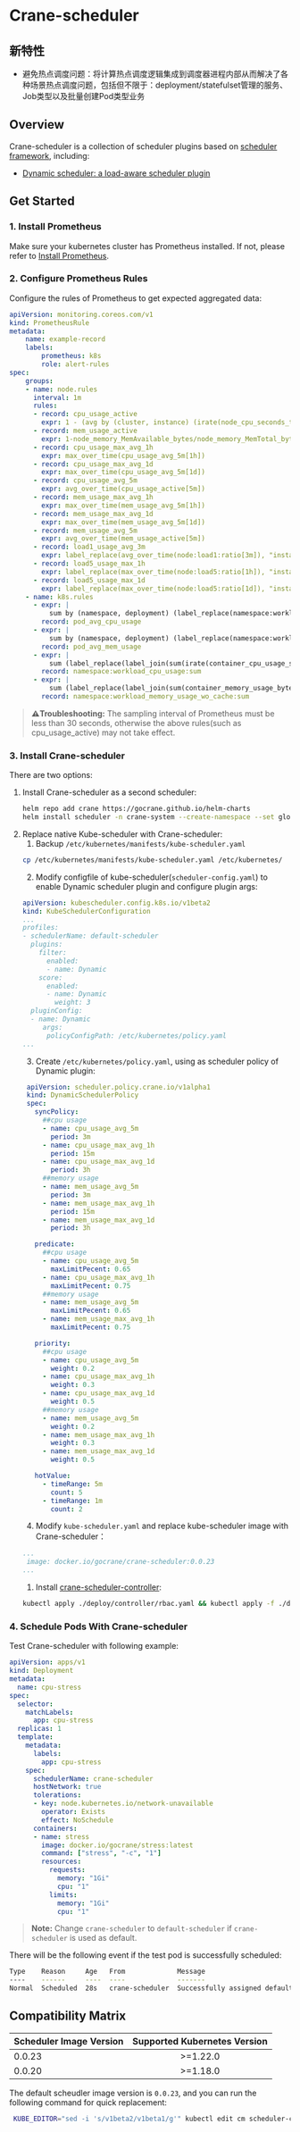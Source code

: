 # Crane-scheduler

## 新特性
- 避免热点调度问题：将计算热点调度逻辑集成到调度器进程内部从而解决了各种场景热点调度问题，包括但不限于：deployment/statefulset管理的服务、Job类型以及批量创建Pod类型业务


## Overview
Crane-scheduler is a collection of scheduler plugins based on [scheduler framework](https://kubernetes.io/docs/concepts/scheduling-eviction/scheduling-framework/), including:

- [Dynamic scheduler: a load-aware scheduler plugin](doc/dynamic-scheduler.md)
## Get Started
### 1. Install Prometheus
Make sure your kubernetes cluster has Prometheus installed. If not, please refer to [Install Prometheus](https://github.com/gocrane/fadvisor/blob/main/README.md#prerequests).
### 2. Configure Prometheus Rules
Configure the rules of Prometheus to get expected aggregated data:
```yaml
apiVersion: monitoring.coreos.com/v1
kind: PrometheusRule
metadata:
    name: example-record
    labels:
        prometheus: k8s
        role: alert-rules
spec:
    groups:
    - name: node.rules
      interval: 1m
      rules:
      - record: cpu_usage_active
        expr: 1 - (avg by (cluster, instance) (irate(node_cpu_seconds_total{mode="idle"}[30s])))
      - record: mem_usage_active
        expr: 1-node_memory_MemAvailable_bytes/node_memory_MemTotal_bytes
      - record: cpu_usage_max_avg_1h
        expr: max_over_time(cpu_usage_avg_5m[1h])
      - record: cpu_usage_max_avg_1d
        expr: max_over_time(cpu_usage_avg_5m[1d])
      - record: cpu_usage_avg_5m
        expr: avg_over_time(cpu_usage_active[5m])
      - record: mem_usage_max_avg_1h
        expr: max_over_time(mem_usage_avg_5m[1h])
      - record: mem_usage_max_avg_1d
        expr: max_over_time(mem_usage_avg_5m[1d])
      - record: mem_usage_avg_5m
        expr: avg_over_time(mem_usage_active[5m])
      - record: load1_usage_avg_3m
        expr: label_replace(avg_over_time(node:load1:ratio[3m]), "instance", "$1", "node", "(.*)")
      - record: load5_usage_max_1h
        expr: label_replace(max_over_time(node:load5:ratio[1h]), "instance", "$1", "node", "(.*)")
      - record: load5_usage_max_1d
        expr: label_replace(max_over_time(node:load5:ratio[1d]), "instance", "$1", "node", "(.*)")
    - name: k8s.rules
      - expr: |
          sum by (namespace, deployment) (label_replace(namespace:workload_cpu_usage:sum{}, "deployment","$1","workload","Deployment:(.*)")) / sum by (namespace, deployment) (kube_deployment_spec_replicas{})
        record: pod_avg_cpu_usage
      - expr: |
          sum by (namespace, deployment) (label_replace(namespace:workload_memory_usage_wo_cache:sum{}, "deployment","$1","workload","Deployment:(.*)")) / sum by (namespace, deployment) (kube_deployment_spec_replicas{})
        record: pod_avg_mem_usage
      - expr: |
          sum (label_replace(label_join(sum(irate(container_cpu_usage_seconds_total{job="kubelet", pod!="", image!=""}[5m])) by (namespace,   pod, cluster) * on (pod, namespace) group_left(owner_kind,owner_name) label_join(label_replace(label_join(label_replace(label_replace  (kube_pod_owner{job="kube-state-metrics"},"owner_kind", "Deployment", "owner_kind", "ReplicaSet"), "owner_kind", "Pod", "owner_kind",   "<none>"),"tmp",":","owner_name","pod"),"owner_name","$1","tmp","<none>:(.*)"), "pod_name", "", "pod", "_name"), "workload",":",  "owner_kind","owner_name"), "workload","$1","workload","(Deployment:.+)-(.+)")) by (namespace, workload, owner_kind, cluster)
        record: namespace:workload_cpu_usage:sum
      - expr: |
          sum (label_replace(label_join(sum(container_memory_usage_bytes{job="kubelet", pod!="", image!=""} - container_memory_cache  {job="kubelet", pod!="", image!=""}) by (namespace, pod, cluster) * on (pod, namespace) group_left(owner_kind,owner_name) label_join  (label_replace(label_join(label_replace(label_replace(kube_pod_owner{job="kube-state-metrics"},"owner_kind", "Deployment",   "owner_kind", "ReplicaSet"), "owner_kind", "Pod", "owner_kind", "<none>"),"tmp",":","owner_name","pod"),"owner_name","$1","tmp",  "<none>:(.*)"), "pod_name", "", "pod", "_name"), "workload",":","owner_kind","owner_name"), "workload","$1","workload","(Deployment:.+)-(.+)")) by (namespace, workload, owner_kind, cluster)
        record: namespace:workload_memory_usage_wo_cache:sum
```
>**⚠️Troubleshooting:** The sampling interval of Prometheus must be less than 30 seconds, otherwise the above rules(such as cpu_usage_active) may not take effect.

### 3. Install Crane-scheduler
There are two options:
1) Install Crane-scheduler as a second scheduler:
   ```bash
   helm repo add crane https://gocrane.github.io/helm-charts
   helm install scheduler -n crane-system --create-namespace --set global.prometheusAddr="REPLACE_ME_WITH_PROMETHEUS_ADDR" crane/scheduler
   ```
2) Replace native Kube-scheduler with Crane-scheduler:
   1) Backup `/etc/kubernetes/manifests/kube-scheduler.yaml`
   ```bash
   cp /etc/kubernetes/manifests/kube-scheduler.yaml /etc/kubernetes/
   ```
   2) Modify configfile of kube-scheduler(`scheduler-config.yaml`) to enable Dynamic scheduler plugin and configure plugin args:
   ```yaml
   apiVersion: kubescheduler.config.k8s.io/v1beta2
   kind: KubeSchedulerConfiguration
   ...
   profiles:
   - schedulerName: default-scheduler
     plugins:
       filter:
         enabled:
         - name: Dynamic
       score:
         enabled:
         - name: Dynamic
           weight: 3
     pluginConfig:
     - name: Dynamic
        args:
         policyConfigPath: /etc/kubernetes/policy.yaml
   ...
   ```
   3) Create `/etc/kubernetes/policy.yaml`, using as scheduler policy of Dynamic plugin:
   ```yaml
    apiVersion: scheduler.policy.crane.io/v1alpha1
    kind: DynamicSchedulerPolicy
    spec:
      syncPolicy:
        ##cpu usage
        - name: cpu_usage_avg_5m
          period: 3m
        - name: cpu_usage_max_avg_1h
          period: 15m
        - name: cpu_usage_max_avg_1d
          period: 3h
        ##memory usage
        - name: mem_usage_avg_5m
          period: 3m
        - name: mem_usage_max_avg_1h
          period: 15m
        - name: mem_usage_max_avg_1d
          period: 3h

      predicate:
        ##cpu usage
        - name: cpu_usage_avg_5m
          maxLimitPecent: 0.65
        - name: cpu_usage_max_avg_1h
          maxLimitPecent: 0.75
        ##memory usage
        - name: mem_usage_avg_5m
          maxLimitPecent: 0.65
        - name: mem_usage_max_avg_1h
          maxLimitPecent: 0.75

      priority:
        ##cpu usage
        - name: cpu_usage_avg_5m
          weight: 0.2
        - name: cpu_usage_max_avg_1h
          weight: 0.3
        - name: cpu_usage_max_avg_1d
          weight: 0.5
        ##memory usage
        - name: mem_usage_avg_5m
          weight: 0.2
        - name: mem_usage_max_avg_1h
          weight: 0.3
        - name: mem_usage_max_avg_1d
          weight: 0.5

      hotValue:
        - timeRange: 5m
          count: 5
        - timeRange: 1m
          count: 2
   ```
   4) Modify `kube-scheduler.yaml` and replace kube-scheduler image with Crane-scheduler：
   ```yaml
   ...
    image: docker.io/gocrane/crane-scheduler:0.0.23
   ...
   ```
   1) Install [crane-scheduler-controller](deploy/controller/deployment.yaml):
    ```bash
    kubectl apply ./deploy/controller/rbac.yaml && kubectl apply -f ./deploy/controller/deployment.yaml
    ```

### 4. Schedule Pods With Crane-scheduler
Test Crane-scheduler with following example:
```yaml
apiVersion: apps/v1
kind: Deployment
metadata:
  name: cpu-stress
spec:
  selector:
    matchLabels:
      app: cpu-stress
  replicas: 1
  template:
    metadata:
      labels:
        app: cpu-stress
    spec:
      schedulerName: crane-scheduler
      hostNetwork: true
      tolerations:
      - key: node.kubernetes.io/network-unavailable
        operator: Exists
        effect: NoSchedule
      containers:
      - name: stress
        image: docker.io/gocrane/stress:latest
        command: ["stress", "-c", "1"]
        resources:
          requests:
            memory: "1Gi"
            cpu: "1"
          limits:
            memory: "1Gi"
            cpu: "1"
```
>**Note:** Change `crane-scheduler` to `default-scheduler` if `crane-scheduler` is used as default.

There will be the following event if the test pod is successfully scheduled:
```bash
Type    Reason     Age   From             Message
----    ------     ----  ----             -------
Normal  Scheduled  28s   crane-scheduler  Successfully assigned default/cpu-stress-7669499b57-zmrgb to vm-162-247-ubuntu
```

## Compatibility Matrix

|  Scheduler Image Version       | Supported Kubernetes Version |
| ------------------------------ | :--------------------------: | 
|         0.0.23                 |        >=1.22.0              |
|         0.0.20                 |        >=1.18.0              | 

The default scheudler image version is `0.0.23`, and you can run the following command for quick replacement:

```bash
 KUBE_EDITOR="sed -i 's/v1beta2/v1beta1/g'" kubectl edit cm scheduler-config -n crane-system && KUBE_EDITOR="sed -i 's/0.0.23/0.0.20/g'" kubectl edit deploy crane-scheduler -n crane-system
```
